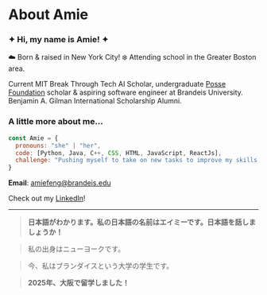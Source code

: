 # About Amie
<!---<![giphy](https://github.com/user-attachments/assets/294358b1-246d-44ad-9860-d27066d8b70c)>-->

### ✦ Hi, my name is **Amie**! ✦

☁️ Born & raised in New York City!
❄️ Attending school in the Greater Boston area. 

Current MIT Break Through Tech AI Scholar, undergraduate [Posse Foundation](https://www.possefoundation.org/) scholar & aspiring software engineer at Brandeis University. 
Benjamin A. Gilman International Scholarship Alumni.

### A little more about me...
```javascript
const Amie = {
  pronouns: "she" | "her",
  code: [Python, Java, C++, CSS, HTML, JavaScript, ReactJs],
  challenge: "Pushing myself to take on new tasks to improve my skills and build off of experience."
}
```
**Email**: amiefeng@brandeis.edu

Check out my [LinkedIn](www.linkedin.com/in/amie-feng)!

---
> **日本語がわかります。私の日本語の名前はエイミーです。日本語を話しましょうか！**

> 私の出身はニューヨークです。

> 今、私はブランダイスという大学の学生です。

> **2025年、大阪で留学しました！**
